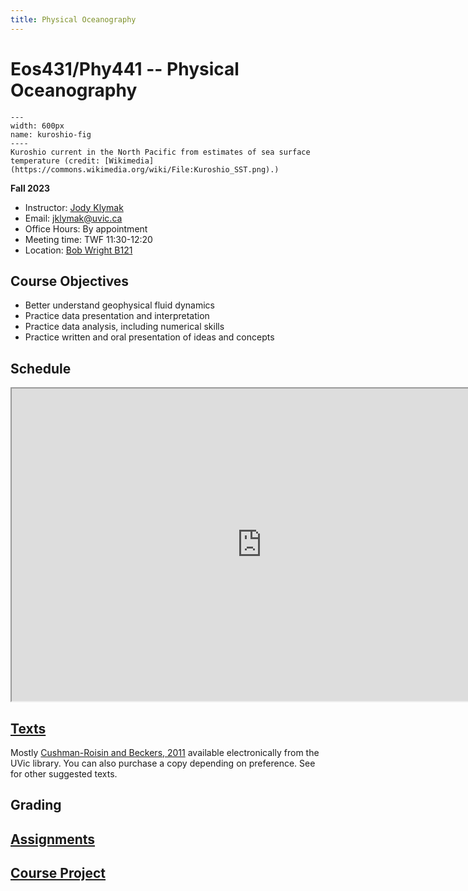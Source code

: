 ```yaml
---
title: Physical Oceanography
---
```


# Eos431/Phy441 -- Physical Oceanography

```{figure} images/Kuroshio_SST.png
---
width: 600px
name: kuroshio-fig
----
Kuroshio current in the North Pacific from estimates of sea surface temperature (credit: [Wikimedia](https://commons.wikimedia.org/wiki/File:Kuroshio_SST.png).)
```


__Fall 2023__

  - Instructor: [Jody Klymak](http://web.uvic.ca/~jklymak)
  - Email: [jklymak@uvic.ca](mailto:jklymak@uvic.ca)
  - Office Hours: By appointment
  - Meeting time:  TWF 11:30-12:20
  - Location:  [Bob Wright B121](https://www.uvic.ca/search/maps-buildings/buildings/bob-wright-centre-ocean-earth-and-atmospheric-sciences.php)

## Course Objectives

- Better understand geophysical fluid dynamics
- Practice data presentation and interpretation
- Practice data analysis, including numerical skills
- Practice written and oral presentation of ideas and concepts

## Schedule

<iframe src="https://docs.google.com/spreadsheets/d/e/2PACX-1vSsXfZWS6bEAlcr7JjZBvQ_aLIImhPL2A0hOomNbgjELG5snPKgtbGTGGGjujbHAQi-opGILojRYFq7/pubhtml?gid=0&amp;single=true&amp;widget=true&amp;headers=false" width=800; height=500></iframe>


## [Texts](texts)

Mostly [Cushman-Roisin and Beckers, 2011](https://www-sciencedirect-com.ezproxy.library.uvic.ca/bookseries/international-geophysics/vol/101/suppl/C) available electronically from the UVic library.  You can also purchase a copy depending on preference.  See <texts> for other suggested texts.

## Grading

## [Assignments](assignments/index)

## [Course Project](project/index)
